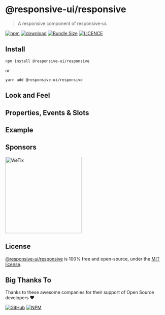 # @responsive-ui/responsive

> A responsive component of responsive-ui.

<p>

[![npm](https://img.shields.io/npm/v/@responsive-ui/responsive.svg)](https://www.npmjs.com/package/@responsive-ui/responsive)
[![download](https://img.shields.io/npm/dw/@responsive-ui/responsive.svg)](https://www.npmjs.com/package/@responsive-ui/responsive)
[![Bundle Size](https://badgen.net/bundlephobia/minzip/%40responsive-ui%2Fresponsive)](https://bundlephobia.com/result?p=@responsive-ui/responsive)
[![LICENCE](https://img.shields.io/github/license/wetix/responsive-ui)](https://github.com/wetix/responsive-ui/blob/master/LICENSE)

</p>

## Install

```console
npm install @responsive-ui/responsive
```

or

```console
yarn add @responsive-ui/responsive
```

## Look and Feel

<!-- <img src="https://user-images.githubusercontent.com/28108597/104029132-92224b80-5204-11eb-9bc0-032449eb8053.png"
alt="@responsive-ui/responsive" /> -->

## Properties, Events & Slots

## Example

<!-- [Try it yourself in Svelte Repl](https://svelte.dev/repl/b95c9457a368429583c5c5eb40f666eb?version=3.31.2) -->

## Sponsors

<img src="https://asset.wetix.my/images/logo/wetix.png" alt="WeTix" width="240px">

## License

[@responsive-ui/responsive](https://github.com/wetix/responsive-ui/tree/master/components/responsive) is 100% free and open-source, under the [MIT license](https://github.com/wetix/responsive-ui/blob/master/LICENSE).

## Big Thanks To

Thanks to these awesome companies for their support of Open Source developers ❤

[![GitHub](https://jstools.dev/img/badges/github.svg)](https://github.com/open-source)
[![NPM](https://jstools.dev/img/badges/npm.svg)](https://www.npmjs.com/)
